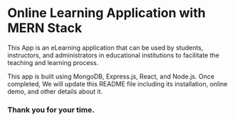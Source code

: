 # Online Learning Application with MERN Stack

This App is an eLearning application that can be used by students, instructors, and administrators in educational institutions to facilitate the teaching and learning process. 

This app is built using MongoDB, Express.js, React, and Node.js. Once completed, We will update this README file including its installation, online demo, and other details about it.

### Thank you for your time.
